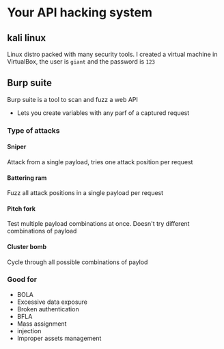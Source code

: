 # Your API hacking system

## kali linux
Linux distro packed with many security tools. I created a virtual machine in VirtualBox, the user is `giant` and the password is `123`

## Burp suite

Burp suite is a tool to scan and fuzz a web API

- Lets you create variables with any parf of a captured request

### Type of attacks
#### Sniper
Attack from a single payload, tries one attack position per request
#### Battering ram
Fuzz all attack positions in a single payload per request
#### Pitch fork
Test multiple payload combinations at once. Doesn't try different combinations of payload
#### Cluster bomb
Cycle through all possible combinations of paylod

### Good for
- BOLA
- Excessive data exposure
- Broken authentication
- BFLA
- Mass assignment
- injection
- Improper assets management
